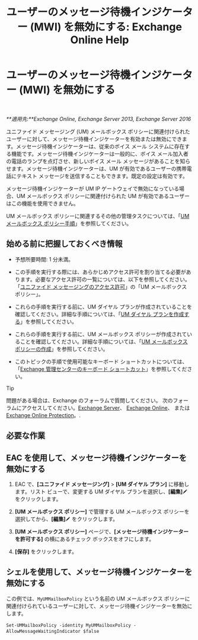 ﻿---
title: 'ユーザーのメッセージ待機インジケーター (MWI) を無効にする: Exchange Online Help'
TOCTitle: ユーザーのメッセージ待機インジケーター (MWI) を無効にする
ms:assetid: 51cd6dc4-11d1-4eb9-a6c6-1965fcd24267
ms:mtpsurl: https://technet.microsoft.com/ja-jp/library/JJ673525(v=EXCHG.150)
ms:contentKeyID: 50555780
ms.date: 05/22/2018
mtps_version: v=EXCHG.150
ms.translationtype: HT
---

# ユーザーのメッセージ待機インジケーター (MWI) を無効にする

 

_**適用先:**Exchange Online, Exchange Server 2013, Exchange Server 2016_

ユニファイド メッセージング (UM) メールボックス ポリシーに関連付けられたユーザーに対して、メッセージ待機インジケーターを有効または無効にできます。メッセージ待機インジケーターは、従来のボイス メール システムに存在する機能です。メッセージ待機インジケーターは一般的に、ボイス メール加入者の電話のランプを点灯させ、新しいボイス メール メッセージがあることを知らせます。メッセージ待機インジケーターは、UM が有効であるユーザーの携帯電話にテキスト メッセージを送信することもできます。既定の設定は有効です。

メッセージ待機インジケーターが UM IP ゲートウェイで無効になっている場合、UM メールボックス ポリシーに関連付けられた UM が有効であるユーザーはこの機能を使用できません。

UM メールボックス ポリシーに関連するその他の管理タスクについては、「[UM メールボックス ポリシー手順](um-mailbox-policy-procedures-exchange-2013-help.md)」を参照してください。

## 始める前に把握しておくべき情報

  - 予想所要時間: 1 分未満。

  - この手順を実行する際には、あらかじめアクセス許可を割り当てる必要があります。必要なアクセス許可の一覧については、以下を参照してください。「[ユニファイド メッセージングのアクセス許可](unified-messaging-permissions-exchange-2013-help.md)」の「UM メールボックス ポリシー」。

  - これらの手順を実行する前に、UM ダイヤル プランが作成されていることを確認してください。詳細な手順については、「[UM ダイヤル プランを作成する](create-a-um-dial-plan-exchange-2013-help.md)」を参照してください。

  - これらの手順を実行する前に、UM メールボックス ポリシーが作成されていることを確認してください。詳細な手順については、「[UM メールボックス ポリシーの作成](create-a-um-mailbox-policy-exchange-2013-help.md)」を参照してください。

  - このトピックの手順で使用可能なキーボード ショートカットについては、「[Exchange 管理センターのキーボード ショートカット](keyboard-shortcuts-in-the-exchange-admin-center-exchange-online-protection-help.md)」を参照してください。


> [!TIP]
> 問題がある場合は、Exchange のフォーラムで質問してください。 次のフォーラムにアクセスしてください。<A href="https://go.microsoft.com/fwlink/p/?linkid=60612">Exchange Server</A>、 <A href="https://go.microsoft.com/fwlink/p/?linkid=267542">Exchange Online</A>、 または <A href="https://go.microsoft.com/fwlink/p/?linkid=285351">Exchange Online Protection</A>。.



## 必要な作業

## EAC を使用して、メッセージ待機インジケーターを無効にする

1.  EAC で、**\[ユニファイド メッセージング\]** \> **\[UM ダイヤル プラン\]** に移動します。リスト ビューで、変更する UM ダイヤル プランを選択し、**\[編集\]**![編集アイコン](images/Bb124582.6f53ccb2-1f13-4c02-bea0-30690e6ea71d(EXCHG.150).gif "編集アイコン") をクリックします。

2.  **\[UM メールボックス ポリシー\]** で管理する UM メールボックス ポリシーを選択してから、**\[編集\]**![編集アイコン](images/Bb124582.6f53ccb2-1f13-4c02-bea0-30690e6ea71d(EXCHG.150).gif "編集アイコン") をクリックします。

3.  **\[UM メールボックス ポリシー\]** ページで、**\[メッセージ待機インジケーターを許可する\]** の横にあるチェック ボックスをオフにします。

4.  **\[保存\]** をクリックします。

## シェルを使用して、メッセージ待機インジケーターを無効にする

この例では、`MyUMMailboxPolicy` という名前の UM メールボックス ポリシーに関連付けられているユーザーに対して、メッセージ待機インジケーターを無効にします。

    Set-UMMailboxPolicy -identity MyUMMailboxPolicy -AllowMessageWaitingIndicator $false

